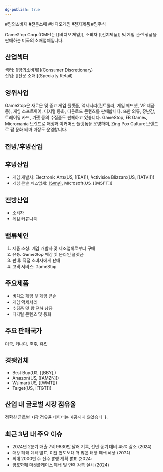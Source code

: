 ```yaml
---
dg-publish: true
---
```

#임의소비재 #전문소매 #비디오게임 #전자제품 #밈주식 

GameStop Corp.(GME)는 [[비디오 게임]], 소비자 [[전자제품]] 및 게임 관련 상품을 판매하는 미국의 소매업체입니다.

## 산업섹터

섹터: [[임의소비재]](Consumer Discretionary)  
산업: [[전문 소매]](Specialty Retail)

## 영위사업

GameStop은 새로운 및 중고 게임 플랫폼, 액세서리(컨트롤러, 게임 헤드셋, VR 제품 등), 게임 소프트웨어, 디지털 통화, 다운로드 콘텐츠를 판매합니다. 또한 의류, 장난감, 트레이딩 카드, 가젯 등의 수집품도 판매하고 있습니다. GameStop, EB Games, Micromania 브랜드로 매장과 이커머스 플랫폼을 운영하며, Zing Pop Culture 브랜드로 팝 문화 테마 매장도 운영합니다.

## 전방/후방산업

## 후방산업

- 게임 개발사: Electronic Arts(US, [[EA]]), Activision Blizzard(US, [[ATVI]])
- 게임 콘솔 제조업체: [[Sony]](JP), Microsoft(US, [[MSFT]])

## 전방산업

- 소비자
- 게임 커뮤니티

## 밸류체인

1. 제품 소싱: 게임 개발사 및 제조업체로부터 구매
2. 유통: GameStop 매장 및 온라인 플랫폼
3. 판매: 직접 소비자에게 판매
4. 고객 서비스: GameStop

## 주요제품

- 비디오 게임 및 게임 콘솔
- 게임 액세서리
- 수집품 및 팝 문화 상품
- 디지털 콘텐츠 및 통화

## 주요 판매국가

미국, 캐나다, 호주, 유럽

## 경쟁업체

- Best Buy(US, [[BBY]])
- Amazon(US, [[AMZN]])
- Walmart(US, [[WMT]])
- Target(US, [[TGT]])

## 산업 내 글로벌 시장 점유율

정확한 글로벌 시장 점유율 데이터는 제공되지 않았습니다.

## 최근 3년 내 주요 이슈

- 2024년 2분기 매출 7억 9830만 달러 기록, 전년 동기 대비 45% 감소 (2024)
- 매장 폐쇄 계획 발표, 이전 연도보다 더 많은 매장 폐쇄 예상 (2024)
- 최대 2000만 주 신주 발행 계획 발표 (2024)
- 암호화폐 마켓플레이스 폐쇄 및 인력 감축 실시 (2024)